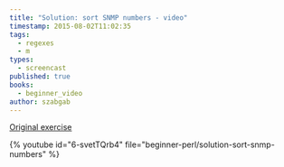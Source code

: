 ```yaml
---
title: "Solution: sort SNMP numbers - video"
timestamp: 2015-08-02T11:02:35
tags:
  - regexes
  - m
types:
  - screencast
published: true
books:
  - beginner_video
author: szabgab
---
```



[Original exercise](/beginner-perl-maven-exercise-sort-snmp-numbers)


{% youtube id="6-svetTQrb4" file="beginner-perl/solution-sort-snmp-numbers" %}
